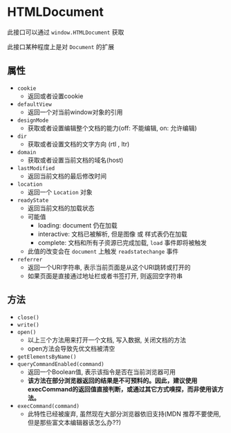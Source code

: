 
# HTMLDocument

此接口可以通过 `window.HTMLDocument` 获取

此接口某种程度上是对 `Document` 的扩展


## 属性

+ `cookie`
  + 返回或者设置cookie
+ `defaultView`
  + 返回一个对当前window对象的引用
+ `designMode`
  + 获取或者设置编辑整个文档的能力(off: 不能编辑, on: 允许编辑)
+ `dir`
  + 获取或者设置文档的文字方向 (rtl , ltr)
+ `domain`
  + 获取或者设置当前文档的域名(host)
+ `lastModified`
  + 返回当前文档的最后修改时间
+ `location`
  + 返回一个 `Location` 对象
+ `readyState`
  + 返回当前文档的加载状态
  + 可能值
    + loading: document 仍在加载
    + interactive: 文档已被解析, 但是图像 或 样式表仍在加载
    + complete: 文档和所有子资源已完成加载, `load` 事件即将被触发
  + 此值的改变会在 `document` 上触发 `readstatechange` 事件
+ `referrer`
  + 返回一个URI字符串, 表示当前页面是从这个URI跳转或打开的
  + 如果页面是直接通过地址栏或者书签打开, 则返回空字符串

## 方法
+ `close()`
+ `write()`
+ `open()`
  + 以上三个方法用来打开一个文档, 写入数据, 关闭文档的方法
  + open方法会导致先优文档被清空
+ `getElementsByName()`
+ `queryCommandEnabled(command)`
  + 返回一个Boolean值, 表示该指令是否在当前浏览器可用
  + **该方法在部分浏览器返回的结果是不可预料的。因此，建议使用execCommand的返回值直接判断，或通过其它方式嗅探，而非使用该方法。**
+ `execCommand(command)`
  + 此特性已经被废弃, 虽然现在大部分浏览器依旧支持(MDN 推荐不要使用, 但是那些富文本编辑器该怎么办??)
